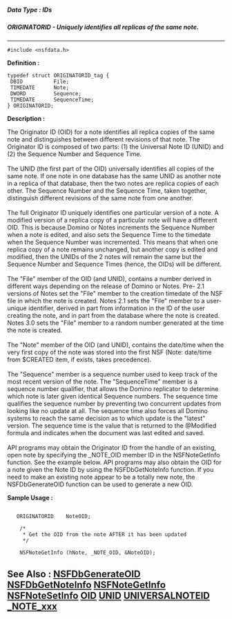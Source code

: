##### Data Type : IDs
##### ORIGINATORID - Uniquely identifies all replicas of the same note.
---
```
#include <nsfdata.h>
```

**Definition :**
```
typedef struct ORIGINATORID_tag {
 DBID          File;          
 TIMEDATE      Note;         
 DWORD         Sequence;
 TIMEDATE      SequenceTime;
} ORIGINATORID;
```

**Description :**

The Originator ID (OID) for a note identifies all replica copies of the same note and distinguishes between different revisions of that note.  The Originator ID is composed of two parts:  (1)  the Universal Note ID (UNID) and (2) the Sequence Number and Sequence Time. <br>
<br>
The UNID (the first part of the OID) universally identifies all copies of the same note. If one note in one database has the same UNID as another note in a replica of that database, then the two notes are replica copies of each other. The Sequence Number and the Sequence Time, taken together, distinguish different revisions of the same note from one another. <br>
<br>
The full Originator ID uniquely identifies one particular version of a note. A modified version of a replica copy of a particular note will have a different OID. This is because Domino or Notes increments the Sequence Number when a note is edited, and also sets the Sequence Time to the timedate when the Sequence Number was incremented.  This means that when one replica copy of a note remains unchanged, but another copy is edited and modified, then the UNIDs of the 2 notes will remain the same but the Sequence Number and Sequence Times (hence, the OIDs) will be different.<br>
<br>
The &quot;File&quot; member of the OID (and UNID), contains a number derived in different ways depending on the release of Domino or Notes.  Pre- 2.1 versions of Notes set the &quot;File&quot; member to the creation timedate of the NSF file in which the note is created. Notes 2.1 sets the &quot;File&quot; member to a user-unique identifier, derived in part from information in the ID of the user creating the note, and in part from the database where the note is created. Notes 3.0 sets the &quot;File&quot; member to a random number generated at the time the note is created.<br>
<br>
The &quot;Note&quot; member of the OID (and UNID), contains the date/time when the very first copy of the note was stored into the first NSF (Note: date/time from $CREATED item, if exists, takes precedence).<br>
<br>
The &quot;Sequence&quot; member is a sequence number used to keep track of the most recent version of the note. The &quot;SequenceTime&quot; member is a sequence number qualifier, that allows the Domino replicator to determine which note is later given identical Sequence numbers.   The sequence time qualifies the sequence number by preventing two concurrent updates from looking like no update at all. The sequence time also forces all Domino systems to reach the same decision as to which update is the &quot;latest&quot; version.  The sequence time is the value that is returned to the @Modified formula and indicates when the document was last edited and saved.<br>
<br>
API programs may obtain the Originator ID from the handle of an existing, open note by specifying the _NOTE_OID member ID in the NSFNoteGetInfo function. See the example below. API programs may also obtain the OID for a note given the Note ID by using the NSFDbGetNoteInfo function.  If you need to make an existing note appear to be a totally new note, the NSFDbGenerateOID function can be used to generate a new OID.


**Sample Usage :**
```

   ORIGINATORID    NoteOID;

    /*
     * Get the OID from the note AFTER it has been updated
     */

    NSFNoteGetInfo (hNote, _NOTE_OID, &NoteOID);

```

**See Also :**
[NSFDbGenerateOID](/domino-c-api-docs/reference/Func/NSFDbGenerateOID)
[NSFDbGetNoteInfo](/domino-c-api-docs/reference/Func/NSFDbGetNoteInfo)
[NSFNoteGetInfo](/domino-c-api-docs/reference/Func/NSFNoteGetInfo)
[NSFNoteSetInfo](/domino-c-api-docs/reference/Func/NSFNoteSetInfo)
[OID](/domino-c-api-docs/reference/Data/OID)
[UNID](/domino-c-api-docs/reference/Data/UNID)
[UNIVERSALNOTEID](/domino-c-api-docs/reference/Data/UNIVERSALNOTEID)
[_NOTE_xxx](/domino-c-api-docs/reference/Symb/_NOTE_xxx)
---
